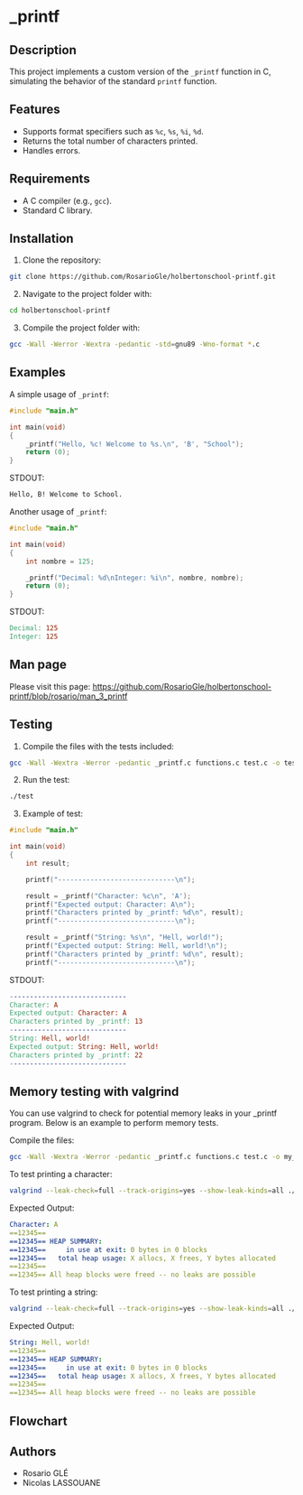 # _printf

## Description
This project implements a custom version of the `_printf` function in C, simulating the behavior of the standard `printf` function.

## Features
- Supports format specifiers such as `%c`, `%s`, `%i`, `%d`.
- Returns the total number of characters printed.
- Handles errors.

## Requirements
- A C compiler (e.g., `gcc`).
- Standard C library.

## Installation
1. Clone the repository:
```bash
git clone https://github.com/RosarioGle/holbertonschool-printf.git
```

2. Navigate to the project folder with:
```bash
cd holbertonschool-printf
```

3. Compile the project folder with:
```bash
gcc -Wall -Werror -Wextra -pedantic -std=gnu89 -Wno-format *.c
```

## Examples
A simple usage of `_printf`:
```c
#include "main.h"

int main(void)
{
    _printf("Hello, %c! Welcome to %s.\n", 'B', "School");
    return (0);
}
```
STDOUT:
```makefile
Hello, B! Welcome to School.
```

Another usage of `_printf`:
```c
#include "main.h"

int main(void)
{
    int nombre = 125;

    _printf("Decimal: %d\nInteger: %i\n", nombre, nombre);
    return (0);
}
```
STDOUT:
```makefile
Decimal: 125
Integer: 125
```

## Man page
Please visit this page:
https://github.com/RosarioGle/holbertonschool-printf/blob/rosario/man_3_printf

## Testing
1. Compile the files with the tests included:
```bash
gcc -Wall -Wextra -Werror -pedantic _printf.c functions.c test.c -o test
```

2. Run the test:
```bash
./test
```

3. Example of test:
```c
#include "main.h"

int main(void)
{
    int result;

	printf("-----------------------------\n");

    result = _printf("Character: %c\n", 'A');
    printf("Expected output: Character: A\n");
    printf("Characters printed by _printf: %d\n", result);
	printf("-----------------------------\n");

    result = _printf("String: %s\n", "Hell, world!");
    printf("Expected output: String: Hell, world!\n");
    printf("Characters printed by _printf: %d\n", result);
	printf("-----------------------------\n");
```
STDOUT:
```makefile
-----------------------------
Character: A
Expected output: Character: A
Characters printed by _printf: 13
-----------------------------
String: Hell, world!
Expected output: String: Hell, world!
Characters printed by _printf: 22
-----------------------------
```
## Memory testing with valgrind
You can use valgrind to check for potential memory leaks in your _printf program. Below is an example to perform memory tests.

Compile the files:
```bash
gcc -Wall -Wextra -Werror -pedantic _printf.c functions.c test.c -o my_printf
```

To test printing a character:
```bash
valgrind --leak-check=full --track-origins=yes --show-leak-kinds=all ./my_printf 'Character: A'
```
Expected Output:
```yaml
Character: A
==12345== 
==12345== HEAP SUMMARY:
==12345==     in use at exit: 0 bytes in 0 blocks
==12345==   total heap usage: X allocs, X frees, Y bytes allocated
==12345== 
==12345== All heap blocks were freed -- no leaks are possible
```
To test printing a string:
```bash
valgrind --leak-check=full --track-origins=yes --show-leak-kinds=all ./my_printf 'String: Hell, world!'
```
Expected Output:
```yaml
String: Hell, world!
==12345== 
==12345== HEAP SUMMARY:
==12345==     in use at exit: 0 bytes in 0 blocks
==12345==   total heap usage: X allocs, X frees, Y bytes allocated
==12345== 
==12345== All heap blocks were freed -- no leaks are possible
```

## Flowchart


## Authors
- Rosario GLÉ
- Nicolas LASSOUANE
